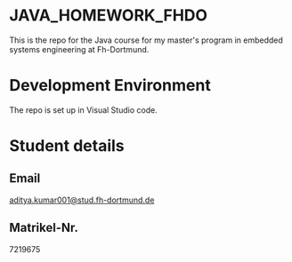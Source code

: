 # JAVA_HOMEWORK_FHDO
This is the repo for the Java course for my master's program in embedded systems engineering at Fh-Dortmund.
# Development Environment
The repo is set up in Visual Studio code. 
# Student details 
## Email
aditya.kumar001@stud.fh-dortmund.de
## Matrikel-Nr.
7219675

